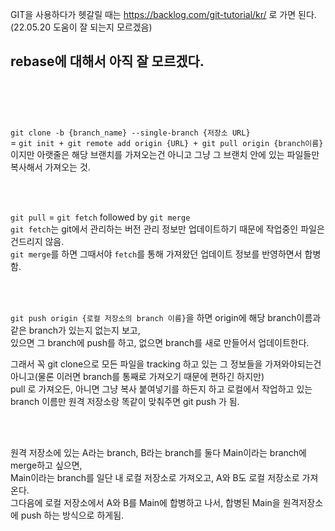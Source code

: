 GIT을 사용하다가 헷갈릴 때는
https://backlog.com/git-tutorial/kr/ 로 가면 된다.(22.05.20 도움이 잘 되는지 모르겠음)

rebase에 대해서 아직 잘 모르겠다.
<br/>
<br/>
---
<br/>
<br/>

```git clone -b {branch_name} --single-branch {저장소 URL}```  
= ```git init + git remote add origin {URL} + git pull origin {branch이름}```  
이지만 아랫줄은 해당 브랜치를 가져오는건 아니고 그냥 그 브랜치 안에 있는 파일들만 복사해서 가져오는 것.

<br/>
<br/>

```git pull``` = ```git fetch``` followed by ```git merge```  
```git fetch```는 git에서 관리하는 버전 관리 정보만 업데이트하기 때문에 작업중인 파일은 건드리지 않음.  
```git merge```를 하면 그때서야 ```fetch```를 통해 가져왔던 업데이트 정보를 반영하면서 합병함.

<br/>
<br/>

```git push origin {로컬 저장소의 branch 이름}```을 하면 origin에 해당 branch이름과 같은 branch가 있는지 없는지 보고,  
있으면 그 branch에 push를 하고, 없으면 branch를 새로 만들어서 업데이트한다.

그래서 꼭 git clone으로 모든 파일을 tracking 하고 있는 그 정보들을 가져와야되는건 아니고(물론 이러면 branch를 통째로 가져오기 때문에 편하긴 하지만)  
pull 로 가져오든, 아니면 그냥 복사 붙여넣기를 하든지 하고 로컬에서 작업하고 있는 branch 이름만 원격 저장소랑 똑같이 맞춰주면 git push 가 됨.

<br/>
<br/>

원격 저장소에 있는 A라는 branch, B라는 branch를 둘다 Main이라는 branch에 merge하고 싶으면,  
Main이라는 branch를 일단 내 로컬 저장소로 가져오고, A와 B도 로컬 저장소로 가져온다.  
그다음에 로컬 저장소에서 A와 B를 Main에 합병하고 나서, 합병된 Main을 원격저장소에 push 하는 방식으로 하게됨.

